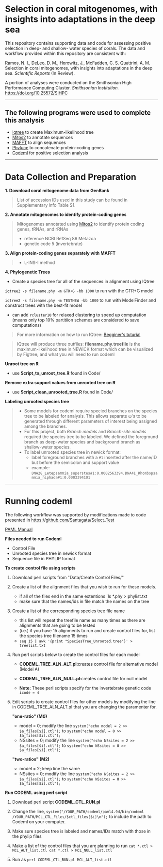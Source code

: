 # Selection in coral mitogenomes, with insights into adaptations in the deep sea 

This repository contains supporting data and code for assessing positive selection in deep- and shallow- water species of corals. 
The data and workflow provided within this repository are consistent with: 

Ramos, N. I., DeLeo, D. M., Horowitz, J., McFadden, C. S. Quattrini, A. M. Selection in coral mitogenomes, with insights into adaptations in the deep sea. *Scientific Reports* (In Review).

A portion of analyses were conducted on the Smithsonian High Performance Computing Cluster. *Smithsonian Institution.* https://doi.org/10.25572/SIHPC 

---
## The following programs were used to complete this analysis 

- [Iqtree](http://www.iqtree.org) to create Maximum-likelihood tree
- [Mitos2](http://mitos2.bioinf.uni-leipzig.de/index.py) to annotate sequences
- [MAFFT](https://mafft.cbrc.jp/alignment/software/) to align sequences
- [Phyluce](https://github.com/faircloth-lab/phyluce) to concatenate protein-coding genes
- [Codeml](http://abacus.gene.ucl.ac.uk/software/paml.html) for positive selection analysis 


--- 
# Data Collection and Preparation

**1. Download coral mitogenome data from GenBank** 
> List of accession IDs used in this study can be found in Supplementary Info Table S1. 

**2. Annotate mitogenomes to identify protein-coding genes** 

> Mitogenomes annotated using [Mitos2](http://mitos2.bioinf.uni-leipzig.de/index.py) to identify protein coding genes, tRNAs, and rRNAs
> - reference NCBI RefSeq 89 Metazoa 
> - genetic code 5 (invertebrate)

**3. Align protein-coding genes separately with MAFFT**

> - L-INS-I method 

**4. Phylogenetic Trees**

- Create a species tree for all of the sequences in alignment using IQtree

`iqtree2 -s filename.phy -m GTR+G -bb 1000` to run with the GTR+G model 

`iqtree2 -s filename.phy -m TESTNEW -bb 1000` to run with ModelFinder and construct trees with the best-fit model

- can add `rcluster10` for relaxed clustering to speed up computation (means only top 10% partitiion schemes are considered to save computations) 

> For more information on how to run IQtree: [Begginer's tuturial](http://www.iqtree.org/doc/Tutorial#choosing-the-right-substitution-model)

>IQtree will produce three outfiles: 
>**filename.phy.treefile** is the maximum-likelihood tree in NEWICK format which can be visualized by Figtree, and what you will need to run codeml

**Unroot tree on R**

- use **Script_to_unroot_tree.R** found in Code/

**Remove extra support values from unrooted tree on R** 

- use **Script_clean_unrooted_tree.R** found in Code/

**Labeling unrooted species tree** 

> - Some models for codeml require specied branches on the species tree to be labeled for analysis. This allows separate ω's to be generated through different parameters of interest being assigned among the branches. 
> - For this project, both *Branch models* and *Branch-site models* required the species tree to be labeled. We defined the foreground branch as deep-water species and background branch as shallow-water species. 
> - To label unrooted species tree in newick format: 
>	- label foreground branches with a `#1` inserted after the name/ID but before the semicolon and support value 
>	- example: `DNA28_Letepsammia_superstes#1:0.0002563394,DNA41_Rhombopsammia_niphada#1:0.0003394101`



---
# Running codeml 
The following workflow was supported by modifications made to code presented in https://github.com/Santagata/Select_Test

[PAML Manual](http://abacus.gene.ucl.ac.uk/software/pamlDOC.pdf)

**Files needed to run Codeml** 

- Control File 
- Unrooted species tree in newick format
- Sequence file in PHYLIP format

**To create control file using scripts** 

1. 	Download perl scripts from "Data/Create Control Files/" 


2. 	Create a list of the alignment files that you wish to run for these models. 

	- if all of the files end in the same extentions `ls *.phy > phylist.txt 
	- make sure that the names/ids in file match the names on the tree 

3. 	Create a list of the corresponding species tree file name 


	- this list will repeat the treefile name as many times as there are alignments that are going to be tested
	- (i.e.) if you have 15 alignments to run and create control files for, list the species tree filename 15 times 
	- `seq 15 | awk '{print "SpeciesTree_Unrooted.tree"}' > treelist.txt`

4. 	Run perl scripts below to create the control files for each model 


	- **CODEML_TREE_ALN_ALT.pl**:creates control file for alternative model (Model A) 

	- **CODEML_TREE_ALN_NULL.pl**:creates control file for null model 
	
	- **Note:** These perl scripts specify for the invertebrate genetic code `icode = 4` 
	
	
5.	Edit scripts to create control files for other models by modifying the line in CODEML_TREE_ALN_ALT.pl that you are changing the paramenter for. 

	**"one-ratio" (M0)** 
	
	- model = 0; modify the line `system("echo model = 2 >> $a_files[$i].ctl");` to `system("echo model = 0 >> $a_files[$i].ctl");`
	- NSsites = 0; modify the line `system("echo NSsites = 2 >> $a_files[$i].ctl");` to `system("echo NSsites = 0 >> $a_files[$i].ctl");`
	
	**"two-ratios" (M2)** 
	
	- model = 2; keep line the same 
	- NSsites = 0; modify the line `system("echo NSsites = 2 >> $a_files[$i].ctl");` to `system("echo NSsites = 0 >> $a_files[$i].ctl");`


**Run CODEML using perl script**

1. Download perl script  **CODEML_CTL_RUN.pl** 

2. Change the line, `system("/YOUR_PATH/codeml/paml4.9d/bin/codeml /YOUR_PATH/MCL_CTL_Files/$ctl_files[$i]\n");` to include the path to Codeml on your computer.

3. Make sure species tree is labeled and names/IDs match with those in the phylip files

4. Make a list of the control files that you are planning to run `cat *.ctl > MCL_ALT_list.ctl cat *.ctl > MCL_NULL_list.ctl` 

5. Run as `perl CODEML_CTL_RUN.pl MCL_ALT_list.ctl` 
